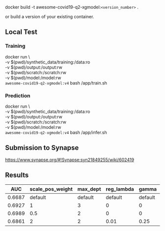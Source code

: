 docker build -t awesome-covid19-q2-xgmodel:`<version_number>` .

or build a version of your existing container.

## Local Test
### Training
docker run \   
    -v $(pwd)/synthetic_data/training:/data:ro \
    -v $(pwd)/output:/output:rw \
    -v $(pwd)/scratch:/scratch:rw \
    -v $(pwd)/model:/model:rw \
    `awesome-covid19-q2-xgmodel:v4` bash /app/train.sh

### Prediction
docker run \   
    -v $(pwd)/synthetic_data/training:/data:ro \
    -v $(pwd)/output:/output:rw \
    -v $(pwd)/scratch:/scratch:rw \
    -v $(pwd)/model:/model:rw \
    `awesome-covid19-q2-xgmodel:v4` bash /app/infer.sh


## Submission to Synapse
https://www.synapse.org/#!Synapse:syn21849255/wiki/602419


## Results


| AUC  | scale_pos_weight| max_dept | reg_lambda | gamma | learning_rate|
|----------- | ----------- | -----------  | ----------- | ----------- | -----------| 
| 0.6687 | default | default | default | default | default |
| 0.6927   | 1 |  3 |  0 | 0 | 0.1 |
| 0.6989   | 0.5 |  2 |  0 | 0 | 0.1 |
| 0.6861   | 2 |  2 |  0.01 | 0.25 | 0.25|